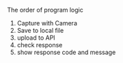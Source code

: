The order of program logic

1. Capture with Camera
2. Save to local file
3. upload to API
4. check response
5. show response code and message
